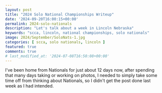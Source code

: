 ```yaml
---
layout: post
title: "2024 Solo National Championships Writeup"
date: '2024-09-20T16:00:15+00:00'
permalink: 2024-solo-nationals
description: "Let's talk about a week in Lincoln Nebraska"
keywords: "scca, lincoln, national championships, solo nationals"
image: 2024/September/SoloNats-1.jpg
categories: [ scca, solo nationals, lincoln ]
featured: true
comments: true
# last_modified_at: '2024-07-08T16:50:08+00:00'
---
```

I've been home from Nationals for just about 12 days now, after spending that many days taking or working on photos, I needed to simply take some time off from thinking about Nationals, so I didn't get the post done last week as I had intended. 

